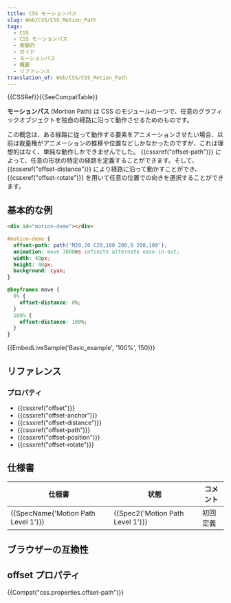 ```yaml
---
title: CSS モーションパス
slug: Web/CSS/CSS_Motion_Path
tags:
  - CSS
  - CSS モーションパス
  - 実験的
  - ガイド
  - モーションパス
  - 概要
  - リファレンス
translation_of: Web/CSS/CSS_Motion_Path
---
```

{{CSSRef}}{{SeeCompatTable}}

**モーションパス** (Mortion Path) は CSS のモジュールの一つで、任意のグラフィックオブジェクトを独自の経路に沿って動作させるためのものです。

この概念は、ある経路に従って動作する要素をアニメーションさせたい場合、以前は裁量権がアニメーションの推移や位置などしかなかったのですが、これは理想的はなく、単純な動作しかできませんでした。 {{cssxref("offset-path")}} によって、任意の形状の特定の経路を定義することができます。そして、 {{cssxref("offset-distance")}} により経路に沿って動かすことができ、 {{cssxref("offset-rotate")}} を用いて任意の位置での向きを選択することができます。

## 基本的な例

```html
<div id="motion-demo"></div>
```

```css
#motion-demo {
  offset-path: path('M20,20 C20,100 200,0 200,100');
  animation: move 3000ms infinite alternate ease-in-out;
  width: 40px;
  height: 40px;
  background: cyan;
}

@keyframes move {
  0% {
    offset-distance: 0%;
  }
  100% {
    offset-distance: 100%;
  }
}
```

{{EmbedLiveSample('Basic_example', '100%', 150)}}

## リファレンス

### プロパティ

- {{cssxref("offset")}}
- {{cssxref("offset-anchor")}}
- {{cssxref("offset-distance")}}
- {{cssxref("offset-path")}}
- {{cssxref("offset-position")}}
- {{cssxref("offset-rotate")}}

## 仕様書

| 仕様書                                    | 状態                                       | コメント             |
| ------------------------------------------------ | -------------------------------------------- | ------------------- |
| {{SpecName('Motion Path Level 1')}} | {{Spec2('Motion Path Level 1')}} | 初回定義 |

## ブラウザーの互換性

## offset プロパティ

{{Compat("css.properties.offset-path")}}
